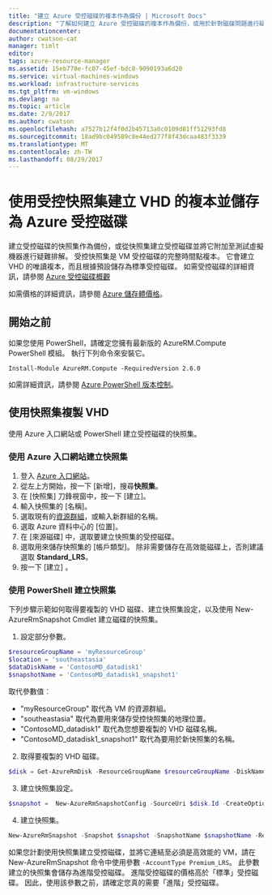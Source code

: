 ```yaml
---
title: "建立 Azure 受控磁碟的複本作為備份 | Microsoft Docs"
description: "了解如何建立 Azure 受控磁碟的複本作為備份，或用於針對磁碟問題進行疑難排解。"
documentationcenter: 
author: cwatson-cat
manager: timlt
editor: 
tags: azure-resource-manager
ms.assetid: 15eb778e-fc07-45ef-bdc8-9090193a6d20
ms.service: virtual-machines-windows
ms.workload: infrastructure-services
ms.tgt_pltfrm: vm-windows
ms.devlang: na
ms.topic: article
ms.date: 2/9/2017
ms.author: cwatson
ms.openlocfilehash: a7527b12f4f0d2b45713a0c0109d81ff51293fd8
ms.sourcegitcommit: 18ad9bc049589c8e44ed277f8f43dcaa483f3339
ms.translationtype: MT
ms.contentlocale: zh-TW
ms.lasthandoff: 08/29/2017
---
```

# <a name="create-a-copy-of-a-vhd-stored-as-an-azure-managed-disk-by-using-managed-snapshots"></a>使用受控快照集建立 VHD 的複本並儲存為 Azure 受控磁碟
建立受控磁碟的快照集作為備份，或從快照集建立受控磁碟並將它附加至測試虛擬機器進行疑難排解。 受控快照集是 VM 受控磁碟的完整時間點複本。 它會建立 VHD 的唯讀複本，而且根據預設儲存為標準受控磁碟。 如需受控磁碟的詳細資訊，請參閱 [Azure 受控磁碟概觀](managed-disks-overview.md?toc=%2fazure%2fvirtual-machines%2fwindows%2ftoc.json)

如需價格的詳細資訊，請參閱 [Azure 儲存體價格](https://azure.microsoft.com/pricing/details/managed-disks/)。 

## <a name="before-you-begin"></a>開始之前
如果您使用 PowerShell，請確定您擁有最新版的 AzureRM.Compute PowerShell 模組。 執行下列命令來安裝它。

```
Install-Module AzureRM.Compute -RequiredVersion 2.6.0
```
如需詳細資訊，請參閱 [Azure PowerShell 版本控制](/powershell/azure/overview)。

## <a name="copy-the-vhd-with-a-snapshot"></a>使用快照集複製 VHD
使用 Azure 入口網站或 PowerShell 建立受控磁碟的快照集。

### <a name="use-azure-portal-to-take-a-snapshot"></a>使用 Azure 入口網站建立快照集 

1. 登入 [Azure 入口網站](https://portal.azure.com)。
2. 從左上方開始，按一下 [新增]，搜尋**快照集**。
3. 在 [快照集] 刀鋒視窗中，按一下 [建立]。
4. 輸入快照集的 [名稱]。
5. 選取現有的[資源群組](../../azure-resource-manager/resource-group-overview.md#resource-groups)，或輸入新群組的名稱。 
6. 選取 Azure 資料中心的 [位置]。  
7. 在 [來源磁碟] 中，選取要建立快照集的受控磁碟。
8. 選取用來儲存快照集的 [帳戶類型]。 除非需要儲存在高效能磁碟上，否則建議選取 **Standard_LRS**。
9. 按一下 [建立] 。

### <a name="use-powershell-to-take-a-snapshot"></a>使用 PowerShell 建立快照集
下列步驟示範如何取得要複製的 VHD 磁碟、建立快照集設定，以及使用 New-AzureRmSnapshot Cmdlet<!--Add link to cmdlet when available--> 建立磁碟的快照集。 

1. 設定部分參數。 

 ```powershell
$resourceGroupName = 'myResourceGroup' 
$location = 'southeastasia' 
$dataDiskName = 'ContosoMD_datadisk1' 
$snapshotName = 'ContosoMD_datadisk1_snapshot1'  
```
  取代參數值︰
  -  "myResourceGroup" 取代為 VM 的資源群組。
  -  "southeastasia" 取代為要用來儲存受控快照集的地理位置。 <!---How do you look these up? -->
  -  "ContosoMD_datadisk1" 取代為您想要複製的 VHD 磁碟名稱。
  -  "ContosoMD_datadisk1_snapshot1" 取代為要用於新快照集的名稱。

2. 取得要複製的 VHD 磁碟。

 ```powershell
$disk = Get-AzureRmDisk -ResourceGroupName $resourceGroupName -DiskName $dataDiskName 
```
3. 建立快照集設定。 

 ```powershell
$snapshot =  New-AzureRmSnapshotConfig -SourceUri $disk.Id -CreateOption Copy -Location $location 
```
4. 建立快照集。

 ```powershell
New-AzureRmSnapshot -Snapshot $snapshot -SnapshotName $snapshotName -ResourceGroupName $resourceGroupName 
```
如果您計劃使用快照集建立受控磁碟，並將它連結至必須是高效能的 VM，請在 New-AzureRmSnapshot 命令中使用參數 `-AccountType Premium_LRS`。 此參數建立的快照集會儲存為進階受控磁碟。 進階受控磁碟的價格高於「標準」受控磁碟。 因此，使用該參數之前，請確定您真的需要「進階」受控磁碟。


